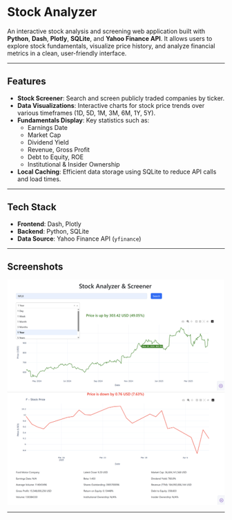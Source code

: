 # Stock Analyzer

An interactive stock analysis and screening web application built with **Python**, **Dash**, **Plotly**, **SQLite**, and **Yahoo Finance API**. It allows users to explore stock fundamentals, visualize price history, and analyze financial metrics in a clean, user-friendly interface.

---

## Features

- **Stock Screener**: Search and screen publicly traded companies by ticker.
- **Data Visualizations**: Interactive charts for stock price trends over various timeframes (1D, 5D, 1M, 3M, 6M, 1Y, 5Y).
- **Fundamentals Display**: Key statistics such as:
  - Earnings Date
  - Market Cap
  - Dividend Yield
  - Revenue, Gross Profit
  - Debt to Equity, ROE
  - Institutional & Insider Ownership
- **Local Caching**: Efficient data storage using SQLite to reduce API calls and load times.

---

## Tech Stack

- **Frontend**: Dash, Plotly
- **Backend**: Python, SQLite
- **Data Source**: Yahoo Finance API (`yfinance`)

---

## Screenshots

![Graph Through Time](Images/Graph%20Through%20time.png)
![Stock Information](Images/Stock%20Information.png)

---